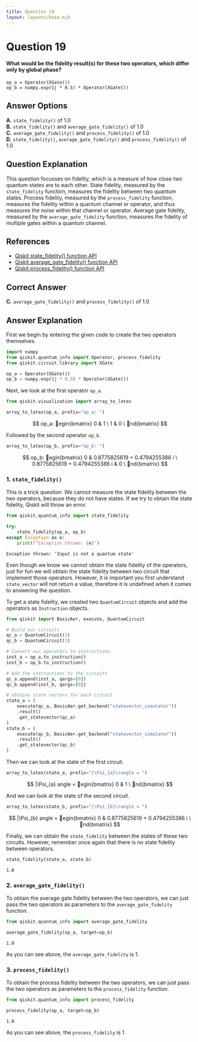 ```yaml
---
title: Question 19
layout: layouts/base.njk
---
```

# Question 19

#### What would be the fidelity result(s) for these two operators, which differ only by global phase?

    op_a = Operator(XGate())
    op_b = numpy.exp(1j * 0.5) * Operator(XGate())

## Answer Options

**A.** `state_fidelity()` of 1.0  
**B.** `state_fidelity()` and `average_gate_fidelity()` of 1.0  
**C.** `average_gate_fidelity()` and `process_fidelity()` of 1.0  
**D.** `state_fidelity()`, `average_gate_fidelity()` and `process_fidelity()` of 1.0 

## Question Explanation

This question focusses on fidelity, which is a measure of how close two quantum states are to each other.
State fidelity, measured by the `state_fidelity` function, measures the fidelity between two quantum states.
Process fidelity, measured by the `process_fidelity` function, measures the fidelity within a quantum channel or operator, and thus measures the noise within that channel or operator.
Average gate fidelity, measured by the `average_gate_fidelity` function, measures the fidelity of multiple gates within a quantum channel.

## References

* [Qiskit state_fidelity() function API](https://qiskit.org/documentation/stubs/qiskit.quantum_info.state_fidelity.html)
* [Qiskit average_gate_fidelity() function API](https://qiskit.org/documentation/stubs/qiskit.quantum_info.average_gate_fidelity.html)
* [Qiskit process_fidelity() function API](https://qiskit.org/documentation/stubs/qiskit.quantum_info.average_gate_fidelity.html)

## Correct Answer

**C.** `average_gate_fidelity()` and `process_fidelity()` of 1.0  

## Answer Explanation

First we begin by entering the given code to create the two operators themselves.


```python
import numpy
from qiskit.quantum_info import Operator, process_fidelity
from qiskit.circuit.library import XGate

op_a = Operator(XGate())
op_b = numpy.exp(1j * 0.5) * Operator(XGate())
```

Next, we look at the first operator `op_a`.


```python
from qiskit.visualization import array_to_latex

array_to_latex(op_a, prefix="op_a: ")
```




$$
op_a: 
egin{bmatrix}
0 & 1  \
 1 & 0  \
 nd{bmatrix}
$$



Followed by the second operator `op_b`.


```python
array_to_latex(op_b, prefix="op_b: ")
```




$$
op_b: 
egin{bmatrix}
0 & 0.8775825619 + 0.4794255386 i  \
 0.8775825619 + 0.4794255386 i & 0  \
 nd{bmatrix}
$$



### 1. `state_fidelity()`

This is a trick question.
We cannot measure the state fidelity between the two operators, because they do not have states.
If we try to obtain the state fidelity, Qiskit will throw an error.


```python
from qiskit.quantum_info import state_fidelity

try:
    state_fidelity(op_a, op_b)
except Exception as e:
    print(f"Exception thrown: {e}")
```

    Exception thrown: 'Input is not a quantum state'


Even though we know we cannot obtain the state fidelity of the operators, just for fun we will obtain the state fidelity between two circuit that implement those operators.
However, it is important you first understand `state_vector` will not return a value, therefore it is undefined when it comes to answering the question.

To get a state fidelity, we created two `QuantumCircuit` objects and add the operators as `Instruction` objects.


```python
from qiskit import BasicAer, execute, QuantumCircuit

# Build our circuits
qc_a = QuantumCircuit(1)
qc_b = QuantumCircuit(1)

# Convert our operators to instructions
inst_a = op_a.to_instruction()
inst_b = op_b.to_instruction()

# Add the instructions to the circuits
qc_a.append(inst_a, qargs=[0])
qc_b.append(inst_b, qargs=[0])

# obtains state vectors for each circuit
state_a = (
    execute(qc_a, BasicAer.get_backend("statevector_simulator"))
    .result()
    .get_statevector(qc_a)
)
state_b = (
    execute(qc_b, BasicAer.get_backend("statevector_simulator"))
    .result()
    .get_statevector(qc_b)
)
```

Then we can look at the state of the first circuit.


```python
array_to_latex(state_a, prefix="|\Psi_{a}\rangle = ")
```




$$
|\Psi_{a}angle = 
egin{bmatrix}
0 & 1  \
 nd{bmatrix}
$$



And we can look at the state of the second circuit.


```python
array_to_latex(state_b, prefix="|\Psi_{b}\rangle = ")
```




$$
|\Psi_{b}angle = 
egin{bmatrix}
0 & 0.8775825619 + 0.4794255386 i  \
 nd{bmatrix}
$$



Finally, we can obtain the `state_fidelity` between the states of these two circuits.
However, remember once again that there is no state fidelity between operators.


```python
state_fidelity(state_a, state_b)
```




    1.0



### 2. `average_gate_fidelity()`

To obtain the average gate fidelity between the two operators, we can just pass the two operators as parameters to the `average_gate_fidelity` function.


```python
from qiskit.quantum_info import average_gate_fidelity

average_gate_fidelity(op_a, target=op_b)
```




    1.0



As you can see above, the `average_gate_fidelity` is 1.

### 3. `process_fidelity()`

To obtain the process fidelity between the two operators, we can just pass the two operators as parameters to the `process_fidelity` function.


```python
from qiskit.quantum_info import process_fidelity

process_fidelity(op_a, target=op_b)
```




    1.0



As you can see above, the `process_fidelity` is 1.
